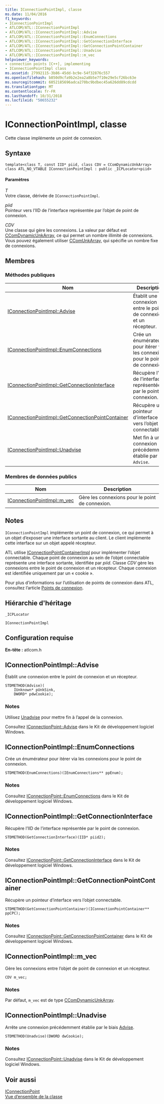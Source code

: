 ```yaml
---
title: IConnectionPointImpl, classe
ms.date: 11/04/2016
f1_keywords:
- IConnectionPointImpl
- ATLCOM/ATL::IConnectionPointImpl
- ATLCOM/ATL::IConnectionPointImpl::Advise
- ATLCOM/ATL::IConnectionPointImpl::EnumConnections
- ATLCOM/ATL::IConnectionPointImpl::GetConnectionInterface
- ATLCOM/ATL::IConnectionPointImpl::GetConnectionPointContainer
- ATLCOM/ATL::IConnectionPointImpl::Unadvise
- ATLCOM/ATL::IConnectionPointImpl::m_vec
helpviewer_keywords:
- connection points [C++], implementing
- IConnectionPointImpl class
ms.assetid: 27992115-3b86-45dd-bc9e-54f32876c557
ms.openlocfilehash: b850d9cfa9b2e2ea2a8b5e7f10e29e5cf26bc63e
ms.sourcegitcommit: 6052185696adca270bc9bdbec45a626dd89cdcdd
ms.translationtype: MT
ms.contentlocale: fr-FR
ms.lasthandoff: 10/31/2018
ms.locfileid: "50655232"
---
```

# <a name="iconnectionpointimpl-class"></a>IConnectionPointImpl, classe

Cette classe implémente un point de connexion.

## <a name="syntax"></a>Syntaxe

```
template<class T, const IID* piid, class CDV = CComDynamicUnkArray>
class ATL_NO_VTABLE IConnectionPointImpl : public _ICPLocator<piid>
```

#### <a name="parameters"></a>Paramètres

*T*<br/>
Votre classe, dérivée de `IConnectionPointImpl`.

*piid*<br/>
Pointeur vers l’IID de l’interface représentée par l’objet de point de connexion.

*CDV*<br/>
Une classe qui gère les connexions. La valeur par défaut est [CComDynamicUnkArray](../../atl/reference/ccomdynamicunkarray-class.md), ce qui permet un nombre illimité de connexions. Vous pouvez également utiliser [CComUnkArray](../../atl/reference/ccomunkarray-class.md), qui spécifie un nombre fixe de connexions.

## <a name="members"></a>Membres

### <a name="public-methods"></a>M&#233;thodes publiques

|Nom|Description|
|----------|-----------------|
|[IConnectionPointImpl::Advise](#advise)|Établit une connexion entre le point de connexion et un récepteur.|
|[IConnectionPointImpl::EnumConnections](#enumconnections)|Crée un énumérateur pour itérer via les connexions pour le point de connexion.|
|[IConnectionPointImpl::GetConnectionInterface](#getconnectioninterface)|Récupère l’IID de l’interface représentée par le point de connexion.|
|[IConnectionPointImpl::GetConnectionPointContainer](#getconnectionpointcontainer)|Récupère un pointeur d’interface vers l’objet connectable.|
|[IConnectionPointImpl::Unadvise](#unadvise)|Met fin à une connexion précédemment établie par `Advise`.|

### <a name="public-data-members"></a>Membres de données publics

|Nom|Description|
|----------|-----------------|
|[IConnectionPointImpl::m_vec](#m_vec)|Gère les connexions pour le point de connexion.|

## <a name="remarks"></a>Notes

`IConnectionPointImpl` implémente un point de connexion, ce qui permet à un objet d’exposer une interface sortante au client. Le client implémente cette interface sur un objet appelé récepteur.

ATL utilise [IConnectionPointContainerImpl](../../atl/reference/iconnectionpointcontainerimpl-class.md) pour implémenter l’objet connectable. Chaque point de connexion au sein de l’objet connectable représente une interface sortante, identifiée par *piid*. Classe *CDV* gère les connexions entre le point de connexion et un récepteur. Chaque connexion est identifiée uniquement par un « cookie ».

Pour plus d’informations sur l’utilisation de points de connexion dans ATL, consultez l’article [Points de connexion](../../atl/atl-connection-points.md).

## <a name="inheritance-hierarchy"></a>Hiérarchie d'héritage

`_ICPLocator`

`IConnectionPointImpl`

## <a name="requirements"></a>Configuration requise

**En-tête :** atlcom.h

##  <a name="advise"></a>  IConnectionPointImpl::Advise

Établit une connexion entre le point de connexion et un récepteur.

```
STDMETHOD(Advise)(
    IUnknown* pUnkSink,
    DWORD* pdwCookie);
```

### <a name="remarks"></a>Notes

Utilisez [Unadvise](#unadvise) pour mettre fin à l’appel de la connexion.

Consultez [IConnectionPoint::Advise](/windows/desktop/api/ocidl/nf-ocidl-iconnectionpoint-advise) dans le Kit de développement logiciel Windows.

##  <a name="enumconnections"></a>  IConnectionPointImpl::EnumConnections

Crée un énumérateur pour itérer via les connexions pour le point de connexion.

```
STDMETHOD(EnumConnections)(IEnumConnections** ppEnum);
```

### <a name="remarks"></a>Notes

Consultez [IConnectionPoint::EnumConnections](/windows/desktop/api/ocidl/nf-ocidl-iconnectionpoint-enumconnections) dans le Kit de développement logiciel Windows.

##  <a name="getconnectioninterface"></a>  IConnectionPointImpl::GetConnectionInterface

Récupère l’IID de l’interface représentée par le point de connexion.

```
STDMETHOD(GetConnectionInterface)(IID* piid2);
```

### <a name="remarks"></a>Notes

Consultez [IConnectionPoint::GetConnectionInterface](/windows/desktop/api/ocidl/nf-ocidl-iconnectionpoint-getconnectioninterface) dans le Kit de développement logiciel Windows.

##  <a name="getconnectionpointcontainer"></a>  IConnectionPointImpl::GetConnectionPointContainer

Récupère un pointeur d’interface vers l’objet connectable.

```
STDMETHOD(GetConnectionPointContainer)(IConnectionPointContainer** ppCPC);
```

### <a name="remarks"></a>Notes

Consultez [IConnectionPoint::GetConnectionPointContainer](/windows/desktop/api/ocidl/nf-ocidl-iconnectionpoint-getconnectionpointcontainer) dans le Kit de développement logiciel Windows.

##  <a name="m_vec"></a>  IConnectionPointImpl::m_vec

Gère les connexions entre l’objet de point de connexion et un récepteur.

```
CDV m_vec;
```

### <a name="remarks"></a>Notes

Par défaut, `m_vec` est de type [CComDynamicUnkArray](../../atl/reference/ccomdynamicunkarray-class.md).

##  <a name="unadvise"></a>  IConnectionPointImpl::Unadvise

Arrête une connexion précédemment établie par le biais [Advise](#advise).

```
STDMETHOD(Unadvise)(DWORD dwCookie);
```

### <a name="remarks"></a>Notes

Consultez [IConnectionPoint::Unadvise](/windows/desktop/api/ocidl/nf-ocidl-iconnectionpoint-unadvise) dans le Kit de développement logiciel Windows.

## <a name="see-also"></a>Voir aussi

[IConnectionPoint](/windows/desktop/api/ocidl/nn-ocidl-iconnectionpoint)<br/>
[Vue d’ensemble de la classe](../../atl/atl-class-overview.md)

